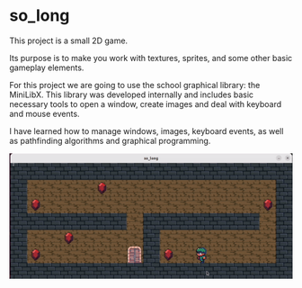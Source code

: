 # so_long

This project is a small 2D game.

Its purpose is to make you work with textures, sprites, and some other basic gameplay elements.

For this project we are going to use the school graphical library: the MiniLibX. This library was developed internally and includes basic necessary tools to open a window, create images and deal with keyboard and mouse events.

I have learned how to manage windows, images, keyboard events, as well as pathfinding algorithms and graphical programming.

![](https://github.com/egoncalv/so_long/blob/3db24b67fcff7c873da4c8e92013aae5868b4485/ezgif.com-gif-maker.gif)
